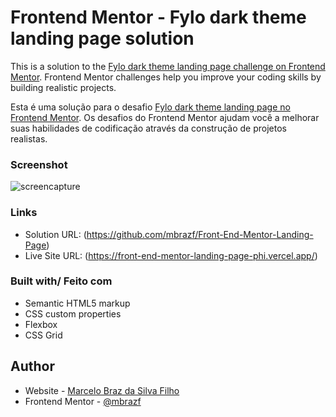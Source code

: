 # Frontend Mentor - Fylo dark theme landing page solution

This is a solution to the [Fylo dark theme landing page challenge on Frontend Mentor](https://www.frontendmentor.io/challenges/fylo-dark-theme-landing-page-5ca5f2d21e82137ec91a50fd). Frontend Mentor challenges help you improve your coding skills by building realistic projects. 

Esta é uma solução para o desafio [Fylo dark theme landing page no Frontend Mentor](https://www.frontendmentor.io/challenges/fylo-dark-theme-landing-page-5ca5f2d21e82137ec91a50fd). Os desafios do Frontend Mentor ajudam você a melhorar suas habilidades de codificação através da construção de projetos realistas.

### Screenshot

![screencapture](https://user-images.githubusercontent.com/72533693/127381908-81eb5efd-16ac-4c21-ab60-1135d10eb565.jpg)



### Links

- Solution URL: (https://github.com/mbrazf/Front-End-Mentor-Landing-Page)
- Live Site URL: (https://front-end-mentor-landing-page-phi.vercel.app/)


### Built with/ Feito com

- Semantic HTML5 markup
- CSS custom properties
- Flexbox
- CSS Grid


## Author

- Website - [Marcelo Braz da Silva Filho](https://github.com/mbrazf)
- Frontend Mentor - [@mbrazf](https://www.frontendmentor.io/profile/mbrazf)
